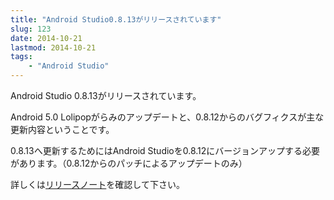 ```yaml
---
title: "Android Studio0.8.13がリリースされています"
slug: 123
date: 2014-10-21
lastmod: 2014-10-21
tags:
    - "Android Studio"
---
```


Android Studio 0.8.13がリリースされています。

Android 5.0 Lolipopがらみのアップデートと、0.8.12からのバグフィクスが主な更新内容ということです。

0.8.13へ更新するためにはAndroid Studioを0.8.12にバージョンアップする必要があります。（0.8.12からのパッチによるアップデートのみ）

詳しくは<a href="http://tools.android.com/recent/androidstudio0813released">リリースノート</a>を確認して下さい。


  